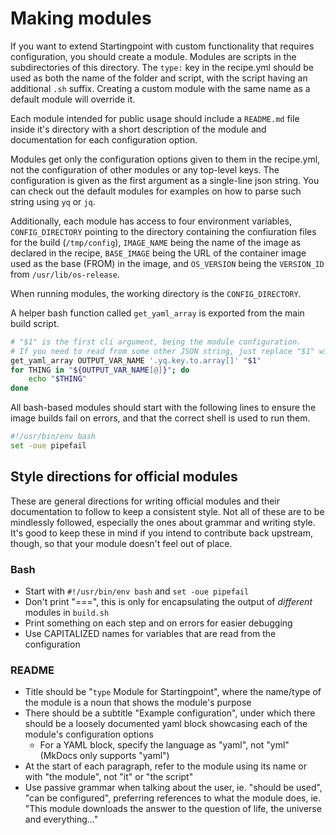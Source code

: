 # Making modules

If you want to extend Startingpoint with custom functionality that requires configuration, you should create a module. Modules are scripts in the subdirectories of this directory. The `type:` key in the recipe.yml should be used as both the name of the folder and script, with the script having an additional `.sh` suffix. Creating a custom module with the same name as a default module will override it.

Each module intended for public usage should include a `README.md` file inside it's directory with a short description of the module and documentation for each configuration option.

Modules get only the configuration options given to them in the recipe.yml, not the configuration of other modules or any top-level keys. The configuration is given as the first argument as a single-line json string. You can check out the default modules for examples on how to parse such string using `yq` or `jq`.  

Additionally, each module has access to four environment variables, `CONFIG_DIRECTORY` pointing to the directory containing the confiuration files for the build (`/tmp/config`), `IMAGE_NAME` being the name of the image as declared in the recipe, `BASE_IMAGE` being the URL of the container image used as the base (FROM) in the image, and `OS_VERSION` being the `VERSION_ID` from `/usr/lib/os-release`.

When running modules, the working directory is the `CONFIG_DIRECTORY`.

A helper bash function called `get_yaml_array` is exported from the main build script.
```bash
# "$1" is the first cli argument, being the module configuration.
# If you need to read from some other JSON string, just replace "$1" with "$VARNAME".
get_yaml_array OUTPUT_VAR_NAME '.yq.key.to.array[]' "$1"
for THING in "${OUTPUT_VAR_NAME[@]}"; do
    echo "$THING"
done
```

All bash-based modules should start with the following lines to ensure the image builds fail on errors, and that the correct shell is used to run them.
```bash
#!/usr/bin/env bash
set -oue pipefail
```

## Style directions for official modules

These are general directions for writing official modules and their documentation to follow to keep a consistent style. Not all of these are to be mindlessly followed, especially the ones about grammar and writing style. It's good to keep these in mind if you intend to contribute back upstream, though, so that your module doesn't feel out of place.

### Bash

- Start with `#!/usr/bin/env bash` and `set -oue pipefail`
- Don't print "===", this is only for encapsulating the output of _different_ modules in `build.sh`
- Print something on each step and on errors for easier debugging
- Use CAPITALIZED names for variables that are read from the configuration

### README

- Title should be "`type` Module for Startingpoint", where the name/type of the module is a noun that shows the module's purpose
- There should be a subtitle "Example configuration", under which there should be a loosely documented yaml block showcasing each of the module's configuration options
    - For a YAML block, specify the language as "yaml", not "yml" (MkDocs only supports "yaml")
- At the start of each paragraph, refer to the module using its name or with "the module", not "it" or "the script"
- Use passive grammar when talking about the user, ie. "should be used", "can be configured", preferring references to what the module does, ie. "This module downloads the answer to the question of life, the universe and everything..."

